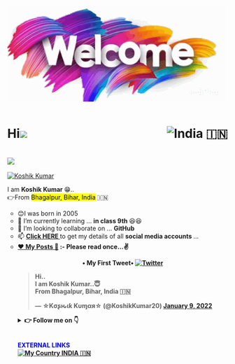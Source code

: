<img align="center" src="welcome-youre-welcome.gif"/>
<br>
<br>
<h1>Hi<img src="https://media.giphy.com/media/12oufCB0MyZ1Go/giphy.gif" width="50"> <img align="right" alt="India 🇮🇳" src="https://telegra.ph/file/e732571804d4c39dba621.jpg"><br/></h1>
 <br/>
<img align="center" src="https://telegra.ph/file/fdb8a92b53247da693793.jpg"/><br/> <br/>
<a href="https://koshikkumar17.github.io/"><img alt="Koshik Kumar" src="https://readme-typing-svg.herokuapp.com?font=monotype+corsiva&color=%23F744C6&size=25&duration=3000&width=500&lines=Hello+Friends+%F0%9F%91%8B;I+am+Koshik+Kumar+%F0%9F%98%81;From+Bhagalpur%2CBihar%2CIndia%F0%9F%87%AE%F0%9F%87%B3;And+You+are+on+my+WebPage"/> </a> <br>
<p>
I am <b> Koshik Kumar </b> 😁..<br/>
👉From <mark>Bhagalpur, Bihar, India</mark> 🇮🇳
<ul type="circle">
<li>😊I was born in 2005</li>
<li>🌱 I’m currently learning ... <b> in class 9th </b> 😆😆</li>
<li>💞️ I’m looking to collaborate on ... <b>GitHub</b>
<li>📫 <b> <A href='https://telegra.ph/My-InFO-07-31'> Click HERE </a> </b> to get my details of all <b> social media accounts </b> ...</li>
<li> <b> <a href="posts/">❤️ My Posts 💖</a> :- Please read once...✌️

<p align='center'>
• My First Tweet• <a href="https://twitter.com/KoshikKumar20"><img alt="Twitter" src="https://img.icons8.com/fluent/48/000000/twitter.png"/></a>
<blockquote class="twitter-tweet"><p lang="hi" dir="ltr">Hi..<br>I am Koshik Kumar..😇<br>From Bhagalpur, Bihar, India 🇮🇳</p>&mdash; ☆Kσʂԋιƙ Kυɱαя☆ (@KoshikKumar20) <a href="https://twitter.com/KoshikKumar20/status/1480039427376181248?ref_src=twsrc%5Etfw">January 9, 2022</a></blockquote> <script async src="https://platform.twitter.com/widgets.js" charset="utf-8"></script>
</p>

<details>
    <summary><b> 👉 Follow me on 👇</b></summary>

<a href="https://telegram.me/KoshikKumar17"><img alt="Telegram" src="https://img.shields.io/badge/@KoshikKumar17-2CA5E0?style=for-the-badge&logo=telegram&logoColor=white"/></a><br/>

<a href="https://facebook.com/koshikkumar17"><img alt="Facebook" src="https://img.shields.io/badge/@KoshikKumar17-2CA5E0?style=for-the-badge&logo=facebook&logoColor=white"/></a><br/>

<a href="https://instagram.com/KoshikKumar17"><img alt="Instagram" src="https://img.shields.io/badge/@KoshikKumar17-2CA5E0?style=for-the-badge&logo=instagram&logoColor=white"/></a><br/>

<a href="https://twitter.com/KoshikKumar20"><img alt="Twitter" src="https://img.shields.io/badge/@KoshikKumar20-2CA5E0?style=for-the-badge&logo=twitter&logoColor=white"/></a>
</details>
<br>
<br>
<font align="centre" color="blue"> EXTERNAL LINKS </font><br>
<a href="https://india.gov.in"><img align="center" alt="My Country INDIA 🇮🇳" src="https://telegra.ph/file/86751beef7249f136ee9a.jpg"></a>
